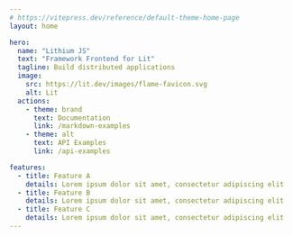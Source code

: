 ```yaml
---
# https://vitepress.dev/reference/default-theme-home-page
layout: home

hero:
  name: "Lithium JS"
  text: "Framework Frontend for Lit"
  tagline: Build distributed applications
  image:
    src: https://lit.dev/images/flame-favicon.svg
    alt: Lit
  actions:
    - theme: brand
      text: Documentation
      link: /markdown-examples
    - theme: alt
      text: API Examples
      link: /api-examples

features:
  - title: Feature A
    details: Lorem ipsum dolor sit amet, consectetur adipiscing elit
  - title: Feature B
    details: Lorem ipsum dolor sit amet, consectetur adipiscing elit
  - title: Feature C
    details: Lorem ipsum dolor sit amet, consectetur adipiscing elit
---
```


